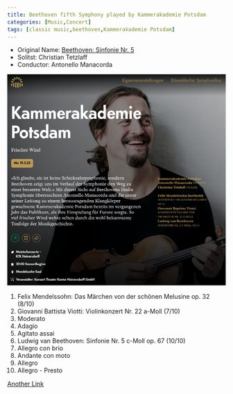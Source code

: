 ```yaml
---
title: Beethoven fifth Symphony played by Kammerakademie Potsdam
categories: [Music,Concert]
tags: [classic music,beethoven,Kammerakademie Potsdam]
---
```


- Original Name: [Beethoven: Sinfonie Nr. 5](https://www.heinersdorff-konzerte.de/de/konzerte/beethoven-sinfonie-nr-5/1264)
- Solitst: Christian Tetzlaff
- Conductor: Antonello Manacorda

![Beethoven: Sinfonie Nr. 5](beethoven_5_symphony_potsdam_orchestra.png)

1. Felix Mendelssohn: Das Märchen von der schönen Melusine op. 32 (8/10)
2. Giovanni Battista Viotti: Violinkonzert Nr. 22 a-Moll (7/10)
  1. Moderato
  2. Adagio
  3. Agitato assai
3. Ludwig van Beethoven: Sinfonie Nr. 5 c-Moll op. 67 (10/10)
  1. Allegro con brio
  2. Andante con moto
  3. Allegro
  4. Allegro - Presto

[Another Link](https://www.tonhalle.de/veranstaltung/meisterkonzerte/14399-kammerakademie-potsdam)